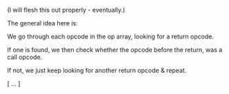 (I will flesh this out properly - eventually.)

The general idea here is:

We go through each opcode in the op array, looking for a return opcode.

If one is found, we then check whether the opcode before the return, was a call opcode.

If not, we just keep looking for another return opcode & repeat.

[ ... ]